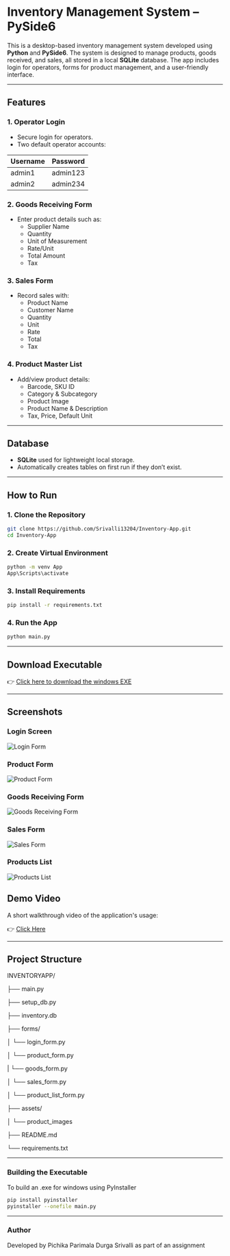 # Inventory Management System – PySide6

This is a desktop-based inventory management system developed using **Python** and **PySide6**. The system is designed to manage products, goods received, and sales, all stored in a local **SQLite** database. The app includes login for operators, forms for product management, and a user-friendly interface.

---

## Features

### 1. Operator Login
- Secure login for operators.
- Two default operator accounts:
  
| Username | Password |
|----------|----------|
|  admin1  | admin123 |
|  admin2  | admin234 |

### 2. Goods Receiving Form
- Enter product details such as:
  - Supplier Name
  - Quantity
  - Unit of Measurement
  - Rate/Unit
  - Total Amount
  - Tax

### 3. Sales Form
- Record sales with:
  - Product Name
  - Customer Name
  - Quantity
  - Unit
  - Rate
  - Total
  - Tax

### 4. Product Master List
- Add/view product details:
  - Barcode, SKU ID
  - Category & Subcategory
  - Product Image
  - Product Name & Description
  - Tax, Price, Default Unit

---

## Database

- **SQLite** used for lightweight local storage.
- Automatically creates tables on first run if they don’t exist.

---

## How to Run

### 1. Clone the Repository

```bash
git clone https://github.com/Srivalli13204/Inventory-App.git
cd Inventory-App
```

### 2. Create Virtual Environment

```bash
python -m venv App
App\Scripts\activate
```

### 3. Install Requirements

```bash
pip install -r requirements.txt
```

### 4. Run the App

```bash
python main.py
```
---

## Download Executable
👉 [Click here to download the windows EXE](https://drive.google.com/file/d/1H9KBt6P8Px9euE9y02ASxobkz55rip09/view?usp=sharing)

---

## Screenshots

### Login Screen
![Login Form](https://github.com/user-attachments/assets/ef621216-377d-4277-96d2-9176c0e0a999)

### Product Form
![Product Form](https://github.com/user-attachments/assets/4723307a-8841-4217-b326-04ff08ad09e3)

### Goods Receiving Form
![Goods Receiving Form](https://github.com/user-attachments/assets/9eb58040-ef25-44af-a791-0e4af2ecd3d5)

### Sales Form
![Sales Form](https://github.com/user-attachments/assets/ff37a79c-6d95-4455-a09f-85917b6e70fa)

### Products List 
![Products List](https://github.com/user-attachments/assets/3798cdc7-c25e-436b-8570-147c2bd7887a)

## Demo Video
A short walkthrough video of the application's usage:

👉 [Click Here](https://drive.google.com/file/d/13ZwJ0PG0dWXeS6VAmAk3jnaHayoUAqCI/view?usp=sharing)

---

## Project Structure
INVENTORYAPP/

├── main.py

├── setup_db.py

├── inventory.db

├── forms/

│   └── login_form.py

│   └── product_form.py

|   └── goods_form.py

│   └── sales_form.py

│   └── product_list_form.py

├── assets/

│   └── product_images

├── README.md

└── requirements.txt

---

### Building the Executable

To build an .exe for windows using PyInstaller
```bash
pip install pyinstaller
pyinstaller --onefile main.py
```

---

### Author
Developed by Pichika Parimala Durga Srivalli as part of an assignment
